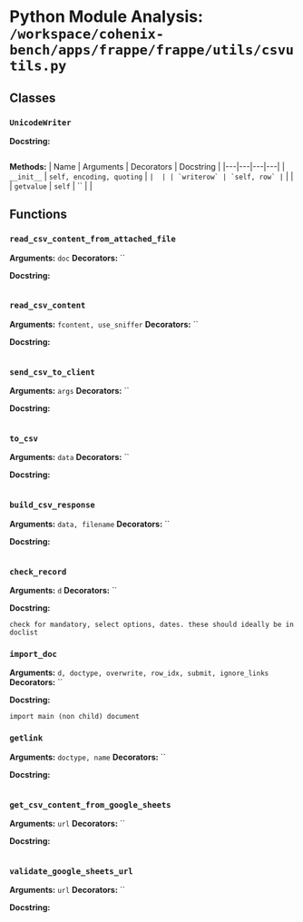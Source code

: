 # Python Module Analysis: `/workspace/cohenix-bench/apps/frappe/frappe/utils/csvutils.py`

## Classes

### `UnicodeWriter`


**Docstring:**
```

```

**Methods:**
| Name | Arguments | Decorators | Docstring |
|---|---|---|---|
| `__init__` | `self, encoding, quoting` | `` |  |
| `writerow` | `self, row` | `` |  |
| `getvalue` | `self` | `` |  |





## Functions

### `read_csv_content_from_attached_file`
**Arguments:** `doc`
**Decorators:** ``

**Docstring:**
```

```
### `read_csv_content`
**Arguments:** `fcontent, use_sniffer`
**Decorators:** ``

**Docstring:**
```

```
### `send_csv_to_client`
**Arguments:** `args`
**Decorators:** ``

**Docstring:**
```

```
### `to_csv`
**Arguments:** `data`
**Decorators:** ``

**Docstring:**
```

```
### `build_csv_response`
**Arguments:** `data, filename`
**Decorators:** ``

**Docstring:**
```

```
### `check_record`
**Arguments:** `d`
**Decorators:** ``

**Docstring:**
```
check for mandatory, select options, dates. these should ideally be in doclist
```
### `import_doc`
**Arguments:** `d, doctype, overwrite, row_idx, submit, ignore_links`
**Decorators:** ``

**Docstring:**
```
import main (non child) document
```
### `getlink`
**Arguments:** `doctype, name`
**Decorators:** ``

**Docstring:**
```

```
### `get_csv_content_from_google_sheets`
**Arguments:** `url`
**Decorators:** ``

**Docstring:**
```

```
### `validate_google_sheets_url`
**Arguments:** `url`
**Decorators:** ``

**Docstring:**
```

```

